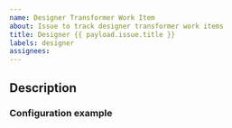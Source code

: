 ```yaml
---
name: Designer Transformer Work Item
about: Issue to track designer transformer work items
title: Designer {{ payload.issue.title }}
labels: designer
assignees:
---
```


## Description

### Configuration example

```xml

```
